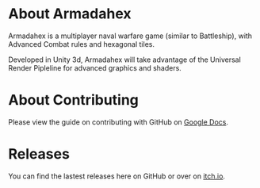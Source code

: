 # About Armadahex
Armadahex is a multiplayer naval warfare game (similar to Battleship), with Advanced Combat rules and hexagonal tiles.

Developed in Unity 3d, Armadahex will take advantage of the Universal Render Pipleline for advanced graphics and shaders.

# About Contributing
Please view the guide on contributing with GitHub on [Google Docs](https://docs.google.com/document/d/1VzWAz2csM-IKl1G8QbqtiLcwP03_bQJLtlkP-rpUkFw/edit#heading=h.1h04ikcp1fg5).

# Releases
You can find the lastest releases here on GitHub or over on [itch.io](https://jomity.itch.io/armadahex).
